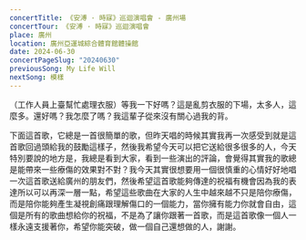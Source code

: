 ```yaml
---
concertTitle: 《安溥 · 時寐》巡迴演唱會 - 廣州場
concertTour: 《安溥 · 時寐》巡迴演唱會
place: 廣州
location: 廣州亞運城綜合體育館體操館
date: 2024-06-30
concertPageSlug: "20240630"
previousSong: My Life Will
nextSong: 模樣
---
```

（工作人員上臺幫忙處理衣服）等我一下好嗎？這是亂剪衣服的下場，太多人，這麼多。還好嗎？我怎麼了嗎？我這輩子從來沒有關心過我的背。

下面這首歌，它總是一首很簡單的歌，但昨天唱的時候其實我再一次感受到就是這首歌回過頭給我的鼓勵這樣子，然後我希望今天可以把它送給很多很多的人，今天特別要說的地方是，我總是看到大家，看到一些演出的評論，會覺得其實我的歌總是能帶來一些療傷的效果對不對？我今天其實很想要用一個很慎重的心情好好地唱一次這首歌送給廣州的朋友們，然後希望這首歌能夠傳達的祝福有機會因為我的表達所以可以再深一層一點，希望這些歌曲在大家的人生中越來越不只是陪你療傷，而是陪你能夠產生凝視創痛跟理解傷口的一個能力，當你擁有能力你就會自由，這個是所有的歌曲想給你的祝福，不是為了讓你跟著一首歌，而是這首歌像一個人一樣永遠支援著你，希望你能突破，做一個自己還想做的人，謝謝。